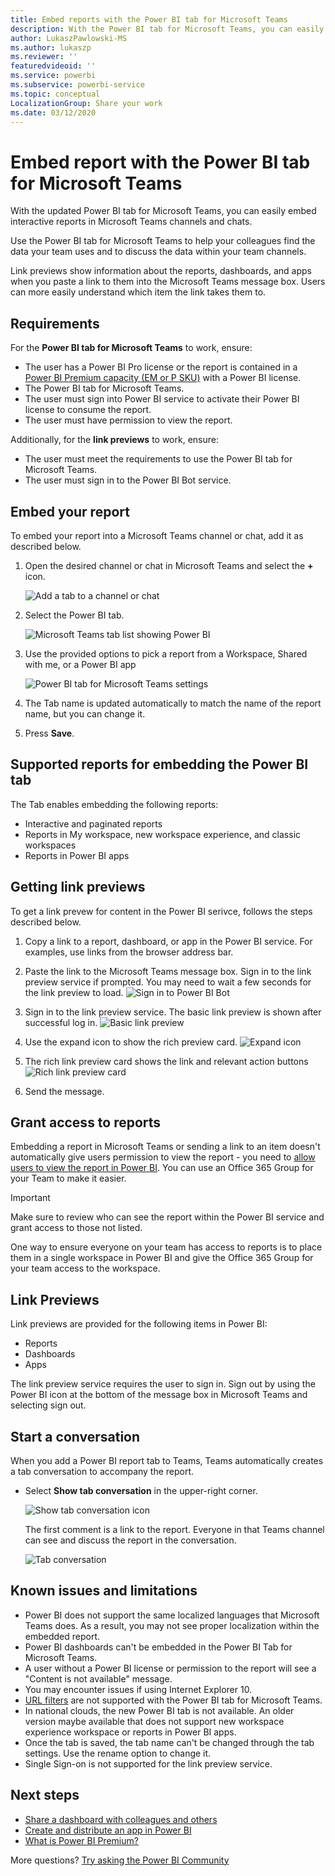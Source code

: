 ```yaml
---
title: Embed reports with the Power BI tab for Microsoft Teams
description: With the Power BI tab for Microsoft Teams, you can easily embed interactive reports in channels and chats.
author: LukaszPawlowski-MS
ms.author: lukaszp
ms.reviewer: ''
featuredvideoid: ''
ms.service: powerbi
ms.subservice: powerbi-service
ms.topic: conceptual
LocalizationGroup: Share your work
ms.date: 03/12/2020
---
```


# Embed report with the Power BI tab for Microsoft Teams

With the updated Power BI tab for Microsoft Teams, you can easily embed interactive reports in Microsoft Teams channels and chats.

Use the Power BI tab for Microsoft Teams to help your colleagues find the data your team uses and to discuss the data within your team channels.

Link previews show information about the reports, dashboards, and apps when you paste a link to them into the Microsoft Teams message box. Users can more easily understand which item the link takes them to.

## Requirements

For the **Power BI tab for Microsoft Teams** to work, ensure:

- The user has a Power BI Pro license or the report is contained in a [Power BI Premium capacity (EM or P SKU)](service-premium-what-is.md) with a Power BI license.
- The Power BI tab for Microsoft Teams.
- The user must sign into Power BI service to activate their Power BI license to consume the report.
- The user must have permission to view the report.

Additionally, for the **link previews** to work, ensure:
- The user must meet the requirements to use the Power BI tab for Microsoft Teams.
- The user must sign in to the Power BI Bot service. 


## Embed your report

To embed your report into a Microsoft Teams channel or chat, add it as described below.

1. Open the desired channel or chat in Microsoft Teams and select the **+** icon.

    ![Add a tab to a channel or chat](media/service-embed-report-microsoft-teams/service-embed-report-microsoft-teams-add.png)

2. Select the Power BI tab.

    ![Microsoft Teams tab list showing Power BI](media/service-embed-report-microsoft-teams/service-embed-report-microsoft-teams-tab.png)

3. Use the provided options to pick a report from a Workspace, Shared with me, or a Power BI app

    ![Power BI tab for Microsoft Teams settings](media/service-embed-report-microsoft-teams/service-embed-report-microsoft-teams-tab-settings.png)

4. The Tab name is updated automatically to match the name of the report name, but you can change it. 

5. Press **Save**.

## Supported reports for embedding the Power BI tab

The Tab enables embedding the following reports:

- Interactive and paginated reports
- Reports in My workspace, new workspace experience, and  classic workspaces
- Reports in Power BI apps

## Getting link previews

To get a link prevew for content in the Power BI serivce, follows the steps described below.

1. Copy a link to a report, dashboard, or app in the Power BI service. For examples, use links from the browser address bar.

2. Paste the link to the Microsoft Teams message box. Sign in to the link preview service if prompted. You may need to wait a few seconds for the link preview to load.
![Sign in to Power BI Bot](media/service-embed-report-microsoft-teams/service-teams-link-preview-sign-in-needed.png)

3. Sign in to the link preview service. The basic link preview is shown after successful log in.
![Basic link preview](media/service-embed-report-microsoft-teams/service-teams-link-preview-basic.png)

4. Use the expand icon to show the rich preview card.
![Expand icon](media/service-embed-report-microsoft-teams/service-teams-link-preview-expand-icon.png)

5. The rich link preview card shows the link and relevant action buttons
![Rich link preview card](media/service-embed-report-microsoft-teams/service-teams-link-preview-nice-card.png)

6. Send the message.



## Grant access to reports

Embedding a report in Microsoft Teams or sending a link to an item doesn't automatically give users permission to view the report - you need to [allow users to view the report in Power BI](service-share-dashboards.md). You can use an Office 365 Group for your Team to make it easier. 

> [!IMPORTANT]
> Make sure to review who can see the report within the Power BI service and grant access to those not listed.

One way to ensure everyone on your team has access to reports is to place them in a single workspace in Power BI and give the Office 365 Group for your team access to the workspace.

## Link Previews 

Link previews are provided for the following items in Power BI:
- Reports
- Dashboards
- Apps

The link preview service requires the user to sign in. Sign out by using the Power BI icon at the bottom of the message box in Microsoft Teams and selecting sign out.

## Start a conversation

When you add a Power BI report tab to Teams, Teams automatically creates a tab conversation to accompany the report. 

- Select **Show tab conversation** in the upper-right corner.

    ![Show tab conversation icon](media/service-embed-report-microsoft-teams/power-bi-teams-conversation-icon.png)

    The first comment is a link to the report. Everyone in that Teams channel can see and discuss the report in the conversation.

    ![Tab conversation](media/service-embed-report-microsoft-teams/power-bi-teams-conversation-tab.png)

## Known issues and limitations

- Power BI does not support the same localized languages that Microsoft Teams does. As a result, you may not see proper localization within the embedded report.
- Power BI dashboards can't be embedded in the Power BI Tab for Microsoft Teams.
- A user without a Power BI license or permission to the report will see a "Content is not available" message.
- You may encounter issues if using Internet Explorer 10. <!--You can look at the [browsers support for Power BI](consumer/end-user-browsers.md) and for [Office 365](https://products.office.com/office-system-requirements#Browsers-section). -->
- [URL filters](service-url-filters.md) are not supported with the Power BI tab for Microsoft Teams.
- In national clouds, the new Power BI tab is not available. An older version maybe available that does not support new workspace experience workspace or reports in Power BI apps. 
- Once the tab is saved, the tab name can't be changed through the tab settings. Use the rename option to change it.
- Single Sign-on is not supported for the link preview service.

## Next steps
- [Share a dashboard with colleagues and others](service-share-dashboards.md)  
- [Create and distribute an app in Power BI](service-create-distribute-apps.md)  
- [What is Power BI Premium?](service-premium-what-is.md)

More questions? [Try asking the Power BI Community](https://community.powerbi.com/)
